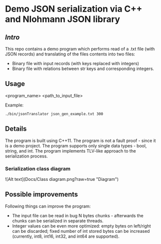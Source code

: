 # Demo JSON serialization via C++ and Nlohmann JSON library
## _Intro_
This repo contains a demo program which performs read of a .txt file
(with JSON records) and translating of the files contents into two files:
 - Binary file with input records (with keys replaced with integers)
 - Binary file with relations between str keys and corresponding integers.

## Usage

<program_name> <path_to_input_file> <optional-maxline-to-read-size>

Example:
```
./bin/jsonTranslator json_gen_example.txt 300
```
## Details
The program is built using C++11.
The program is not a fault proof - since it is a demo project.
The program supports only single data types - bool, string, and int.
The program implements TLV-like approach to the serialization process.

### Serialization class diagram
![Alt text](Docs/Class diagram.png?raw=true "Diagram")


## Possible improvements
Following things can improve the program:
- The input file can be read in bug N bytes chunks - afterwards the chunks can be serialized in separate threads.
- Integer values can be even more optimized: empty bytes on left/right can be discarded; fixed number of int stored bytes can be increased 
(currently, int8, int16, int32, and int64 are supported).